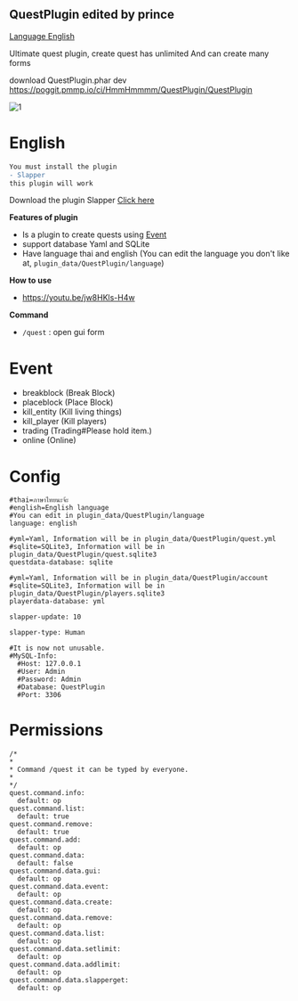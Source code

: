 ## QuestPlugin edited by prince


[Language English](#english)


Ultimate quest plugin, create quest has unlimited And can create many forms


download QuestPlugin.phar dev https://poggit.pmmp.io/ci/HmmHmmmm/QuestPlugin/QuestPlugin

![1](https://github.com/HmmHmmmm/QuestPlugin/blob/master/images/3.1/1.jpg)

# English

```diff
You must install the plugin
- Slapper
this plugin will work
```

Download the plugin Slapper [Click here](https://poggit.pmmp.io/p/slapper)

**Features of plugin**<br>
- Is a plugin to create quests using [Event](#event)
- support database Yaml and SQLite
- Have language thai and english (You can edit the language you don't like at, `plugin_data/QuestPlugin/language`)


**How to use**<br>
- https://youtu.be/jw8HKls-H4w


**Command**<br>
- `/quest` : open gui form

# Event
- breakblock (Break Block)
- placeblock (Place Block)
- kill_entity (Kill living things)
- kill_player (Kill players)
- trading (Trading#Please hold item.)
- online (Online)


# Config
```
#thai=ภาษาไทยนะจ้ะ
#english=English language
#You can edit in plugin_data/QuestPlugin/language
language: english

#yml=Yaml, Information will be in plugin_data/QuestPlugin/quest.yml
#sqlite=SQLite3, Information will be in plugin_data/QuestPlugin/quest.sqlite3
questdata-database: sqlite

#yml=Yaml, Information will be in plugin_data/QuestPlugin/account
#sqlite=SQLite3, Information will be in plugin_data/QuestPlugin/players.sqlite3
playerdata-database: yml

slapper-update: 10

slapper-type: Human

#It is now not unusable.
#MySQL-Info:
  #Host: 127.0.0.1
  #User: Admin
  #Password: Admin
  #Database: QuestPlugin
  #Port: 3306
```
  

# Permissions
```
/*
*
* Command /quest it can be typed by everyone.
*
*/
quest.command.info:
  default: op
quest.command.list:
  default: true
quest.command.remove:
  default: true
quest.command.add:
  default: op
quest.command.data:
  default: false
quest.command.data.gui:
  default: op
quest.command.data.event:
  default: op
quest.command.data.create:
  default: op
quest.command.data.remove:
  default: op
quest.command.data.list:
  default: op
quest.command.data.setlimit:
  default: op
quest.command.data.addlimit:
  default: op
quest.command.data.slapperget:
  default: op
```


